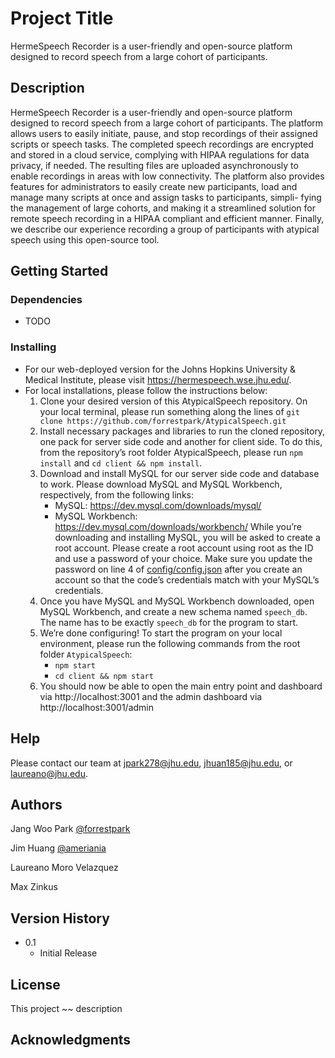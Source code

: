 # Project Title

HermeSpeech Recorder is a user-friendly and
open-source platform designed to record speech from a
large cohort of participants.

## Description

HermeSpeech Recorder is a user-friendly and
open-source platform designed to record speech from a
large cohort of participants. The platform allows users
to easily initiate, pause, and stop recordings of their
assigned scripts or speech tasks. The completed speech
recordings are encrypted and stored in a cloud service,
complying with HIPAA regulations for data privacy, if
needed. The resulting files are uploaded asynchronously
to enable recordings in areas with low connectivity. The
platform also provides features for administrators to
easily create new participants, load and manage many scripts at once and assign tasks to participants, simpli-
fying the management of large cohorts, and making it a streamlined solution for remote speech recording in
a HIPAA compliant and efficient manner. Finally, we
describe our experience recording a group of participants
with atypical speech using this open-source tool.

## Getting Started

### Dependencies

* TODO

### Installing

* For our web-deployed version for the Johns Hopkins University & Medical Institute, please visit https://hermespeech.wse.jhu.edu/.
* For local installations, please follow the instructions below:
  1. Clone your desired version of this AtypicalSpeech repository. On your local terminal, please run something along the lines of ```git clone https://github.com/forrestpark/AtypicalSpeech.git```
  2. Install necessary packages and libraries to run the cloned repository, one pack for server side code and another for client side. To do this, from the repository’s root folder AtypicalSpeech, please run `npm install` and `cd client && npm install`.
  3. Download and install MySQL for our server side code and database to work. Please download MySQL and MySQL Workbench, respectively, from the following links:
     * MySQL: https://dev.mysql.com/downloads/mysql/
     * MySQL Workbench: https://dev.mysql.com/downloads/workbench/
     While you’re downloading and installing MySQL, you will be asked to create a root account. Please create a root account using root as the ID and use a password of your choice. Make sure you update the password on line 4 of [config/config.json](https://github.com/maxzinkus/AtypicalSpeech/blob/master/config/config.json) after you create an account so that the code’s credentials match with your MySQL’s credentials.
  4. Once you have MySQL and MySQL Workbench downloaded, open MySQL Workbench, and create a new schema named `speech_db`. The name has to be exactly `speech_db` for the program to start.
  5. We’re done configuring! To start the program on your local environment, please run the following commands from the root folder `AtypicalSpeech`:
     * `npm start`
     * `cd client && npm start`
  6. You should now be able to open the main entry point and dashboard via http://localhost:3001 and the admin dashboard via http://localhost:3001/admin

## Help

Please contact our team at jpark278@jhu.edu, jhuan185@jhu.edu, or laureano@jhu.edu.

## Authors

Jang Woo Park 
[@forrestpark](https://github.com/forrestpark)

Jim Huang
[@ameriania](https://github.com/ameriania)

Laureano Moro Velazquez

Max Zinkus

## Version History

* 0.1
    * Initial Release

## License

This project ~~ description

## Acknowledgments
